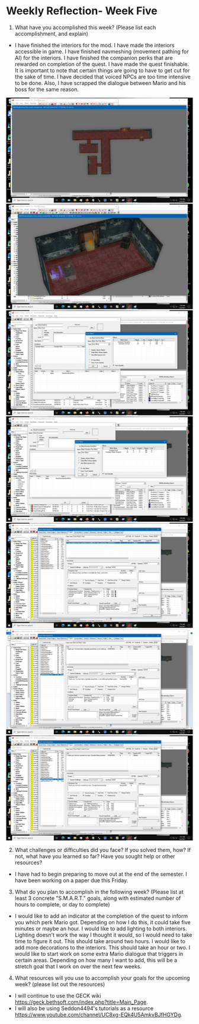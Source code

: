 # Weekly Reflection- Week Five

1. What have you accomplished this week? (Please list each accomplishment, and explain)
  * I have finished the interiors for the mod. I have made the interiors accessible in game. I have finished navmeshing (movement pathing for AI) for the interiors. I have finished the companion perks that are rewarded on completion of the quest. I have made the quest finishable. It is important to note that certain things are going to have to get cut for the sake of time. I have decided that voiced NPCs are too time intensive to be done. Also, I have scrapped the dialogue between Mario and his boss for the same reason.

![Main Office](WeeklyScreenshots/WeekFiveMainOffice.png)
![Mario's Office](WeeklyScreenshots/WeekFiveMariosOffice.png)
![Mario Fired Perk](WeeklyScreenshots/WeekFiveMarioFiredPerk.png)
![Mario Promotion Perk](WeeklyScreenshots/WeekFiveMarioPromotionPerk.png)
![Return Notes One](WeeklyScreenshots/WeekFiveReturnNotesOne.png)
![Return Notes Two](WeeklyScreenshots/WeekFiveReturnNotesTwo.png)
![Return Notes Three](WeeklyScreenshots/WeekFiveReturnNotesThree.png)

2. What challenges or difficulties did you face? If you solved them, how? If not, what have you learned so far? Have you sought help or other resources?
  * I have had to begin preparing to move out at the end of the semester. I have been working on a paper due this Friday.

3. What do you plan to accomplish in the following week? (Please list at least 3 concrete "S.M.A.R.T." goals, along with estimated number of hours to complete, or day to complete)
  *  I would like to add an indicator at the completion of the quest to inform you which perk Mario got. Depending on how I do this, it could take five minutes or maybe an hour. I would like to add lighting to both interiors. Lighting doesn't work the way I thought it would, so I would need to take time to figure it out. This should take around two hours. I would like to add more decorations to the interiors. This should take an hour or two. I would like to start work on some extra Mario dialogue that triggers in certain areas. Depending on how many I want to add, this will be a stretch goal that I work on over the next few weeks.

4. What resources will you use to accomplish your goals for the upcoming week? (please list out the resources)
  * I will continue to use the GECK wiki https://geck.bethsoft.com/index.php?title=Main_Page.
  * I will also be using Seddon4494's tutorials as a resource https://www.youtube.com/channel/UC8xg-EQk4U5AmkvBJfHGYDg.
